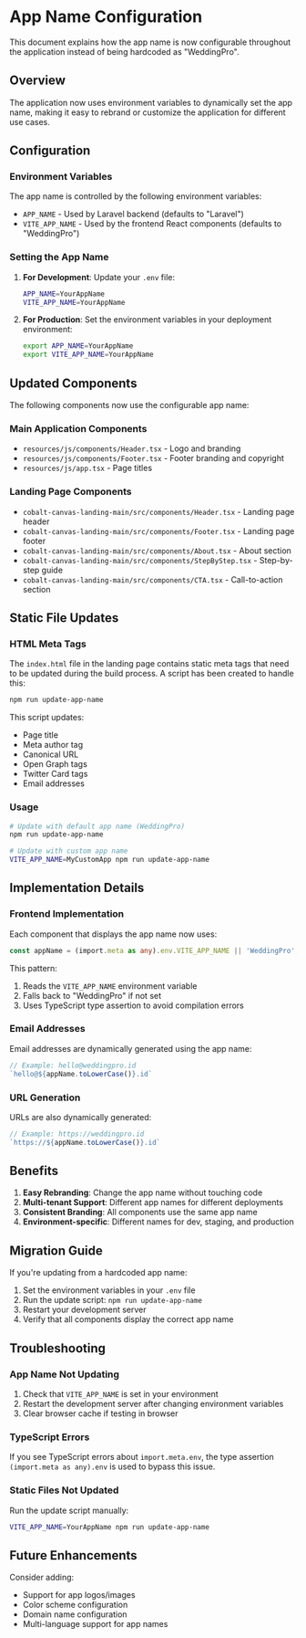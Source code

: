 # App Name Configuration

This document explains how the app name is now configurable throughout the application instead of being hardcoded as "WeddingPro".

## Overview

The application now uses environment variables to dynamically set the app name, making it easy to rebrand or customize the application for different use cases.

## Configuration

### Environment Variables

The app name is controlled by the following environment variables:

- `APP_NAME` - Used by Laravel backend (defaults to "Laravel")
- `VITE_APP_NAME` - Used by the frontend React components (defaults to "WeddingPro")

### Setting the App Name

1. **For Development**: Update your `.env` file:
   ```bash
   APP_NAME=YourAppName
   VITE_APP_NAME=YourAppName
   ```

2. **For Production**: Set the environment variables in your deployment environment:
   ```bash
   export APP_NAME=YourAppName
   export VITE_APP_NAME=YourAppName
   ```

## Updated Components

The following components now use the configurable app name:

### Main Application Components
- `resources/js/components/Header.tsx` - Logo and branding
- `resources/js/components/Footer.tsx` - Footer branding and copyright
- `resources/js/app.tsx` - Page titles

### Landing Page Components
- `cobalt-canvas-landing-main/src/components/Header.tsx` - Landing page header
- `cobalt-canvas-landing-main/src/components/Footer.tsx` - Landing page footer
- `cobalt-canvas-landing-main/src/components/About.tsx` - About section
- `cobalt-canvas-landing-main/src/components/StepByStep.tsx` - Step-by-step guide
- `cobalt-canvas-landing-main/src/components/CTA.tsx` - Call-to-action section

## Static File Updates

### HTML Meta Tags

The `index.html` file in the landing page contains static meta tags that need to be updated during the build process. A script has been created to handle this:

```bash
npm run update-app-name
```

This script updates:
- Page title
- Meta author tag
- Canonical URL
- Open Graph tags
- Twitter Card tags
- Email addresses

### Usage

```bash
# Update with default app name (WeddingPro)
npm run update-app-name

# Update with custom app name
VITE_APP_NAME=MyCustomApp npm run update-app-name
```

## Implementation Details

### Frontend Implementation

Each component that displays the app name now uses:

```typescript
const appName = (import.meta as any).env.VITE_APP_NAME || 'WeddingPro';
```

This pattern:
1. Reads the `VITE_APP_NAME` environment variable
2. Falls back to "WeddingPro" if not set
3. Uses TypeScript type assertion to avoid compilation errors

### Email Addresses

Email addresses are dynamically generated using the app name:

```typescript
// Example: hello@weddingpro.id
`hello@${appName.toLowerCase()}.id`
```

### URL Generation

URLs are also dynamically generated:

```typescript
// Example: https://weddingpro.id
`https://${appName.toLowerCase()}.id`
```

## Benefits

1. **Easy Rebranding**: Change the app name without touching code
2. **Multi-tenant Support**: Different app names for different deployments
3. **Consistent Branding**: All components use the same app name
4. **Environment-specific**: Different names for dev, staging, and production

## Migration Guide

If you're updating from a hardcoded app name:

1. Set the environment variables in your `.env` file
2. Run the update script: `npm run update-app-name`
3. Restart your development server
4. Verify that all components display the correct app name

## Troubleshooting

### App Name Not Updating

1. Check that `VITE_APP_NAME` is set in your environment
2. Restart the development server after changing environment variables
3. Clear browser cache if testing in browser

### TypeScript Errors

If you see TypeScript errors about `import.meta.env`, the type assertion `(import.meta as any).env` is used to bypass this issue.

### Static Files Not Updated

Run the update script manually:
```bash
VITE_APP_NAME=YourAppName npm run update-app-name
```

## Future Enhancements

Consider adding:
- Support for app logos/images
- Color scheme configuration
- Domain name configuration
- Multi-language support for app names
